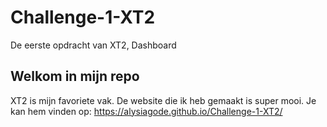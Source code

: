 # Challenge-1-XT2
 De eerste opdracht van XT2, Dashboard


## Welkom in mijn repo
XT2 is mijn favoriete vak. 
De website die ik heb gemaakt is super mooi.
Je kan hem vinden op: https://alysiagode.github.io/Challenge-1-XT2/